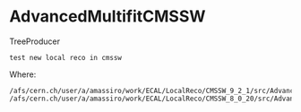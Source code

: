 # AdvancedMultifitCMSSW

TreeProducer

    test new local reco in cmssw 
    

Where:

    /afs/cern.ch/user/a/amassiro/work/ECAL/LocalReco/CMSSW_9_2_1/src/AdvancedMultifitCMSSW
    /afs/cern.ch/user/a/amassiro/work/ECAL/LocalReco/CMSSW_8_0_20/src/AdvancedMultifitCMSSW

